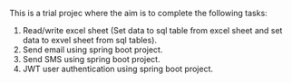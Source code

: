 This is a trial projec where the aim is to complete the following tasks:
1. Read/write excel sheet (Set data to sql table from excel sheet and set data to exvel sheet from sql tables).
2. Send email using spring boot project.
3. Send SMS using spring boot project.
4. JWT user authentication using spring boot project.